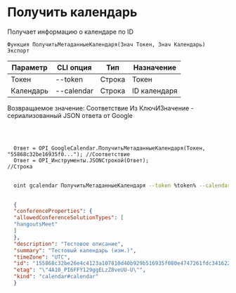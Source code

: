 ﻿---
sidebar_position: 2
---

# Получить календарь
 Получает информацию о календаре по ID



`Функция ПолучитьМетаданныеКалендаря(Знач Токен, Знач Календарь) Экспорт`

  | Параметр | CLI опция | Тип | Назначение |
  |-|-|-|-|
  | Токен | --token | Строка | Токен |
  | Календарь | --calendar | Строка | ID календаря |

  
  Возвращаемое значение:   Соответствие Из КлючИЗначение - сериализованный JSON ответа от Google

<br/>




```bsl title="Пример кода"
  
  Ответ = OPI_GoogleCalendar.ПолучитьМетаданныеКалендаря(Токен, "55868c32be16935f0..."); //Соответствие
  Ответ = OPI_Инструменты.JSONСтрокой(Ответ);                                            //Строка
```



```sh title="Пример команды CLI"
    
  oint gcalendar ПолучитьМетаданныеКалендаря --token %token% --calendar %calendar%

```

```json title="Результат"
  
  {
  "conferenceProperties": {
  "allowedConferenceSolutionTypes": [
  "hangoutsMeet"
  ]
  },
  "description": "Тестовое описание",
  "summary": "Тестовый календарь (изм.)",
  "timeZone": "UTC",
  "id": "155868c32be26e4c4123a107810d40b929b516935f080e4747261fdc3416227c@group.calendar.google.com",
  "etag": "\"4A10_PI6FFY129ggELzZ8veUU-U\"",
  "kind": "calendar#calendar"
  }
  

```
